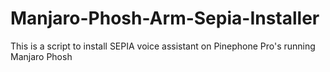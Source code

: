 # Manjaro-Phosh-Arm-Sepia-Installer
This is a script to install SEPIA voice assistant on Pinephone Pro's running Manjaro Phosh
